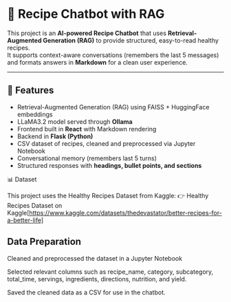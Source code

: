 # 🍲 Recipe Chatbot with RAG

This project is an **AI-powered Recipe Chatbot** that uses **Retrieval-Augmented Generation (RAG)** to provide structured, easy-to-read healthy recipes.  
It supports context-aware conversations (remembers the last 5 messages) and formats answers in **Markdown** for a clean user experience.

---

## 🚀 Features
- Retrieval-Augmented Generation (RAG) using FAISS + HuggingFace embeddings
- LLaMA3.2 model served through **Ollama**
- Frontend built in **React** with Markdown rendering
- Backend in **Flask (Python)**
- CSV dataset of recipes, cleaned and preprocessed via Jupyter Notebook
- Conversational memory (remembers last 5 turns)
- Structured responses with **headings, bullet points, and sections**



📊 Dataset

This project uses the Healthy Recipes Dataset from Kaggle:
👉 Healthy Recipes Dataset on Kaggle[https://www.kaggle.com/datasets/thedevastator/better-recipes-for-a-better-life]

## Data Preparation

Cleaned and preprocessed the dataset in a Jupyter Notebook

Selected relevant columns such as recipe_name, category, subcategory, total_time, servings, ingredients, directions, nutrition, and yield.

Saved the cleaned data as a CSV for use in the chatbot.
